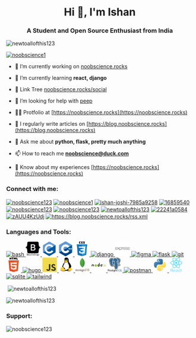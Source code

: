 <h1 align="center">Hi 👋, I'm Ishan</h1>
<h3 align="center">A Student and Open Source Enthusiast from India</h3>

<p align="left"> <img src="https://komarev.com/ghpvc/?username=newtoallofthis123&label=Profile%20views&color=0e75b6&style=flat" alt="newtoallofthis123" /> </p>

<p align="left"> <a href="https://twitter.com/noobscience1" target="blank"><img src="https://img.shields.io/twitter/follow/noobscience1?logo=twitter&style=for-the-badge" alt="noobscience1" /></a> </p>

- 🔭 I’m currently working on [noobscience.rocks](https://noobscience.rocks)

- 🌱 I’m currently learning **react, django**

- 🔗 Link Tree [noobscience.rocks/social](https://noobscience.rocks/social)

- 🤝 I’m looking for help with [peep](https://github.com/newtoallofthis123/peep)

- 👨‍💻 Protfolio at [https://noobscience.rocks](https://noobscience.rocks)

- 📝 I regularly write articles on [https://blog.noobscience.rocks](https://blog.noobscience.rocks)

- 💬 Ask me about **python, flask, pretty much anything**

- 📫 How to reach me **noobscience@duck.com**

- 📄 Know about my experiences [https://noobscience.rocks](https://noobscience.rocks)

<h3 align="left">Connect with me:</h3>
<p align="left">
<a href="https://codepen.io/noobscience123" target="blank"><img align="center" src="https://raw.githubusercontent.com/rahuldkjain/github-profile-readme-generator/master/src/images/icons/Social/codepen.svg" alt="noobscience123" height="30" width="40" /></a>
<a href="https://twitter.com/noobscience1" target="blank"><img align="center" src="https://raw.githubusercontent.com/rahuldkjain/github-profile-readme-generator/master/src/images/icons/Social/twitter.svg" alt="noobscience1" height="30" width="40" /></a>
<a href="https://linkedin.com/in/ishan-joshi-7985a9258" target="blank"><img align="center" src="https://raw.githubusercontent.com/rahuldkjain/github-profile-readme-generator/master/src/images/icons/Social/linked-in-alt.svg" alt="ishan-joshi-7985a9258" height="30" width="40" /></a>
<a href="https://stackoverflow.com/users/16859540" target="blank"><img align="center" src="https://raw.githubusercontent.com/rahuldkjain/github-profile-readme-generator/master/src/images/icons/Social/stack-overflow.svg" alt="16859540" height="30" width="40" /></a>
<a href="https://instagram.com/noobscience123" target="blank"><img align="center" src="https://raw.githubusercontent.com/rahuldkjain/github-profile-readme-generator/master/src/images/icons/Social/instagram.svg" alt="noobscience123" height="30" width="40" /></a>
<a href="https://hashnode.com/noobscience123" target="blank"><img align="center" src="https://raw.githubusercontent.com/rahuldkjain/github-profile-readme-generator/master/src/images/icons/Social/hashnode.svg" alt="noobscience123" height="30" width="40" /></a>
<a href="https://www.youtube.com/c/newtoallofthis123" target="blank"><img align="center" src="https://raw.githubusercontent.com/rahuldkjain/github-profile-readme-generator/master/src/images/icons/Social/youtube.svg" alt="newtoallofthis123" height="30" width="40" /></a>
<a href="https://www.hackerrank.com/22241a0584" target="blank"><img align="center" src="https://raw.githubusercontent.com/rahuldkjain/github-profile-readme-generator/master/src/images/icons/Social/hackerrank.svg" alt="22241a0584" height="30" width="40" /></a>
<a href="https://discord.gg/zAUU4KzUdj" target="blank"><img align="center" src="https://raw.githubusercontent.com/rahuldkjain/github-profile-readme-generator/master/src/images/icons/Social/discord.svg" alt="zAUU4KzUdj" height="30" width="40" /></a>
<a href="/https://blog.noobscience.rocks/rss.xml" target="blank"><img align="center" src="https://raw.githubusercontent.com/rahuldkjain/github-profile-readme-generator/master/src/images/icons/Social/rss.svg" alt="https://blog.noobscience.rocks/rss.xml" height="30" width="40" /></a>
</p>

<h3 align="left">Languages and Tools:</h3>
<p align="left"> <a href="https://www.gnu.org/software/bash/" target="_blank" rel="noreferrer"> <img src="https://www.vectorlogo.zone/logos/gnu_bash/gnu_bash-icon.svg" alt="bash" width="40" height="40"/> </a> <a href="https://getbootstrap.com" target="_blank" rel="noreferrer"> <img src="https://raw.githubusercontent.com/devicons/devicon/master/icons/bootstrap/bootstrap-plain-wordmark.svg" alt="bootstrap" width="40" height="40"/> </a> <a href="https://www.cprogramming.com/" target="_blank" rel="noreferrer"> <img src="https://raw.githubusercontent.com/devicons/devicon/master/icons/c/c-original.svg" alt="c" width="40" height="40"/> </a> <a href="https://www.w3schools.com/cpp/" target="_blank" rel="noreferrer"> <img src="https://raw.githubusercontent.com/devicons/devicon/master/icons/cplusplus/cplusplus-original.svg" alt="cplusplus" width="40" height="40"/> </a> <a href="https://www.w3schools.com/css/" target="_blank" rel="noreferrer"> <img src="https://raw.githubusercontent.com/devicons/devicon/master/icons/css3/css3-original-wordmark.svg" alt="css3" width="40" height="40"/> </a> <a href="https://www.djangoproject.com/" target="_blank" rel="noreferrer"> <img src="https://cdn.worldvectorlogo.com/logos/django.svg" alt="django" width="40" height="40"/> </a> <a href="https://expressjs.com" target="_blank" rel="noreferrer"> <img src="https://raw.githubusercontent.com/devicons/devicon/master/icons/express/express-original-wordmark.svg" alt="express" width="40" height="40"/> </a> <a href="https://www.figma.com/" target="_blank" rel="noreferrer"> <img src="https://www.vectorlogo.zone/logos/figma/figma-icon.svg" alt="figma" width="40" height="40"/> </a> <a href="https://flask.palletsprojects.com/" target="_blank" rel="noreferrer"> <img src="https://www.vectorlogo.zone/logos/pocoo_flask/pocoo_flask-icon.svg" alt="flask" width="40" height="40"/> </a> <a href="https://git-scm.com/" target="_blank" rel="noreferrer"> <img src="https://www.vectorlogo.zone/logos/git-scm/git-scm-icon.svg" alt="git" width="40" height="40"/> </a> <a href="https://www.w3.org/html/" target="_blank" rel="noreferrer"> <img src="https://raw.githubusercontent.com/devicons/devicon/master/icons/html5/html5-original-wordmark.svg" alt="html5" width="40" height="40"/> </a> <a href="https://gohugo.io/" target="_blank" rel="noreferrer"> <img src="https://api.iconify.design/logos-hugo.svg" alt="hugo" width="40" height="40"/> </a> <a href="https://developer.mozilla.org/en-US/docs/Web/JavaScript" target="_blank" rel="noreferrer"> <img src="https://raw.githubusercontent.com/devicons/devicon/master/icons/javascript/javascript-original.svg" alt="javascript" width="40" height="40"/> </a> <a href="https://www.linux.org/" target="_blank" rel="noreferrer"> <img src="https://raw.githubusercontent.com/devicons/devicon/master/icons/linux/linux-original.svg" alt="linux" width="40" height="40"/> </a> <a href="https://www.mongodb.com/" target="_blank" rel="noreferrer"> <img src="https://raw.githubusercontent.com/devicons/devicon/master/icons/mongodb/mongodb-original-wordmark.svg" alt="mongodb" width="40" height="40"/> </a> <a href="https://nodejs.org" target="_blank" rel="noreferrer"> <img src="https://raw.githubusercontent.com/devicons/devicon/master/icons/nodejs/nodejs-original-wordmark.svg" alt="nodejs" width="40" height="40"/> </a> <a href="https://www.postgresql.org" target="_blank" rel="noreferrer"> <img src="https://raw.githubusercontent.com/devicons/devicon/master/icons/postgresql/postgresql-original-wordmark.svg" alt="postgresql" width="40" height="40"/> </a> <a href="https://postman.com" target="_blank" rel="noreferrer"> <img src="https://www.vectorlogo.zone/logos/getpostman/getpostman-icon.svg" alt="postman" width="40" height="40"/> </a> <a href="https://www.python.org" target="_blank" rel="noreferrer"> <img src="https://raw.githubusercontent.com/devicons/devicon/master/icons/python/python-original.svg" alt="python" width="40" height="40"/> </a> <a href="https://reactjs.org/" target="_blank" rel="noreferrer"> <img src="https://raw.githubusercontent.com/devicons/devicon/master/icons/react/react-original-wordmark.svg" alt="react" width="40" height="40"/> </a><a href="https://www.sqlite.org/" target="_blank" rel="noreferrer"> <img src="https://www.vectorlogo.zone/logos/sqlite/sqlite-icon.svg" alt="sqlite" width="40" height="40"/> </a> <a href="https://tailwindcss.com/" target="_blank" rel="noreferrer"> <img src="https://www.vectorlogo.zone/logos/tailwindcss/tailwindcss-icon.svg" alt="tailwind" width="40" height="40"/> </a> </p>

<p>&nbsp;<img align="center" src="https://github-readme-stats.vercel.app/api?username=newtoallofthis123&show_icons=true&locale=en" alt="newtoallofthis123" /></p>

<p><img align="center" src="https://github-readme-streak-stats.herokuapp.com/?user=newtoallofthis123&theme=default" alt="newtoallofthis123" /></p>

<h3 align="left">Support:</h3>
<p><a href="https://www.buymeacoffee.com/noobscience123"> <img align="left" src="https://cdn.buymeacoffee.com/buttons/v2/default-yellow.png" height="50" width="210" alt="noobscience123" /></a></p><br><br>

